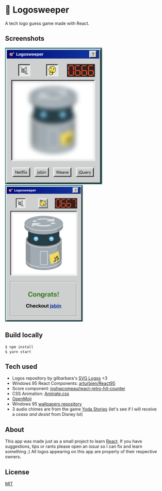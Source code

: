 # 🎯 Logosweeper

A tech logo guess game made with React.

## Screenshots

<img src="src/resources/screen1.png" height="450" alt="screen1" />
<img src="src/resources/screen2.png" height="450" alt="screen2" />

## Build locally

```
$ npm install
$ yarn start
```

## Tech used

* Logos repository by gilbarbara's [SVG Logos](https://github.com/gilbarbara/logos) <3
* Windows 95 React Components: [arturbien/React95
](https://github.com/arturbien/React95)
* Score component: [joshwcomeau/react-retro-hit-counter](https://github.com/joshwcomeau/react-retro-hit-counter)
* CSS Animation: [Animate.css](https://daneden.github.io/animate.css)
* [OpenMoji](https://openmoji.org)
* Windows 95 [wallpapers repository](http://dvd3000.000webhostapp.com/WIN95.html)
* 3 audio chimes are from the game [Yoda Stories](https://en.wikipedia.org/wiki/Star_Wars:_Yoda_Stories) (let's see if I will receive a _cease and desist_ from Disney lol)

## About

This app was made just as a small project to learn [React](https://reactjs.org/). If you have suggestions, tips or rants please open an *issue* so I can fix and learn something ;)
All logos appearing on this app are property of their respective owners.

## License

[MIT](LICENSE.txt)
